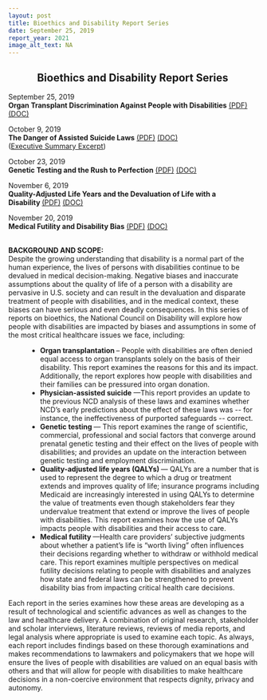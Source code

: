 ```yaml
---
layout: post
title: Bioethics and Disability Report Series
date: September 25, 2019
report_year: 2021
image_alt_text: NA
---
```

<h2 style="text-align: center;"><strong>Bioethics and Disability Report Series&nbsp;</strong></h2><p>September 25, 2019<br /><strong>Organ Transplant Discrimination Against People with Disabilities</strong> <a href="/sites/default/files/NCD_Organ_Transplant_508.pdf">(PDF)</a> <a href="/sites/default/files/NCD_Organ_Transplant.docx">(DOC)</a></p><p>October 9, 2019<br /><strong>The Danger of Assisted Suicide Laws</strong> <a href="/sites/default/files/NCD_Assisted_Suicide_Report_508.pdf">(PDF)</a> <a href="/sites/default/files/NCD_Assisted_Suicide_Report.docx">(DOC)</a><br />(<a href="/sites/default/files/NCD_Assisted_Suicide_Report_508_Executive%20Summary.pdf">Executive Summary Excerpt</a>)</p><p>October 23, 2019<br /><strong>Genetic Testing and the Rush to Perfection</strong> <a href="/sites/default/files/NCD_Genetic_Testing_Report_508.pdf">(PDF)</a> <a href="/sites/default/files/NCD_Genetic_Testing_Report.docx">(DOC)</a></p><p>November 6, 2019<br /><strong>Quality-Adjusted Life Years and the Devaluation of Life with a Disability&nbsp;</strong><a href="/sites/default/files/NCD_Quality_Adjusted_Life_Report_508.pdf">(PDF)</a>&nbsp;<a href="/sites/default/files/NCD_Quality_Adjusted_Life_Years.docx">(DOC)</a></p><p>November 20, 2019<br /><strong>Medical Futility and Disability Bias</strong>&nbsp;<a href="/sites/default/files/NCD_Medical_Futility_Report_508.pdf">(PDF)</a> <a href="/sites/default/files/NCD_Medical_Futility_Report.docx">(DOC)</a></p><p><br /><strong>BACKGROUND AND SCOPE:</strong><br />Despite the growing understanding that disability is a normal part of the human experience, the lives of persons with disabilities continue to be devalued in medical decision-making. Negative biases and inaccurate assumptions about the quality of life of a person with a disability are pervasive in U.S. society and can result in the devaluation and disparate treatment of people with disabilities, and in the medical context, these biases can have serious and even deadly consequences. In this series of reports on bioethics, the National Council on Disability will explore how people with disabilities are impacted by biases and assumptions in some of the most critical healthcare issues we face, including:</p><ul style="margin-left: 40px;"><li><strong>Organ transplantation </strong>&ndash; People with disabilities are often denied equal access to organ transplants solely on the basis of their disability. This report examines the reasons for this and its impact. Additionally, the report explores how people with disabilities and their families can be pressured into organ donation.&nbsp;&nbsp;</li><li><strong>Physician-assisted suicide</strong> &mdash;This report provides an update to the previous NCD analysis of these laws and examines whether NCD&rsquo;s early predictions about the effect of these laws was -- for instance, the ineffectiveness of purported safeguards --&nbsp;correct.</li><li><strong>Genetic testing </strong>&mdash; This report examines the range of scientific, commercial, professional and social factors that converge around prenatal genetic testing and their effect on the lives of people with disabilities; and provides an update on the interaction between genetic testing and employment discrimination.</li><li><strong>Quality-adjusted life years (QALYs) </strong>&mdash; QALYs are a number that is used to represent the degree to which a drug or treatment extends and improves quality of life; insurance programs including Medicaid are increasingly interested in using QALYs to determine the value of treatments even though stakeholders fear they undervalue treatment that extend or improve the lives of people with disabilities. This report examines how the use of QALYs impacts people with disabilities and their access to care.&nbsp;</li><li><strong>Medical futility </strong>&mdash;Health care providers&rsquo; subjective judgments about whether a patient&rsquo;s life is &ldquo;worth living&rdquo; often influences their decisions regarding whether to withdraw or withhold medical care. This report examines multiple perspectives on medical futility decisions relating to people with disabilities and analyzes how state and federal laws can be strengthened to prevent disability bias from impacting critical health care decisions.</li></ul><p>Each report in the series examines how these areas are developing&nbsp;as a result of&nbsp;technological and scientific advances as well as changes to the law and healthcare delivery. A combination of original research, stakeholder and scholar interviews, literature reviews, reviews of media reports, and legal analysis where appropriate is used to examine each topic. As always, each report includes findings based on these thorough examinations and makes recommendations to lawmakers and policymakers that we hope will ensure the lives of people with disabilities are valued on an equal basis with others and that will allow for people with disabilities to make healthcare decisions in a non-coercive environment that respects dignity, privacy and autonomy.</p>
